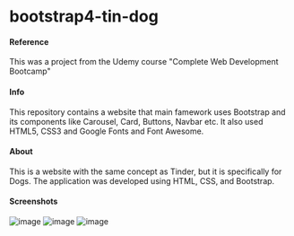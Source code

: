# bootstrap4-tin-dog
#### Reference
  This was a project from the Udemy course "Complete Web Development Bootcamp"

#### Info   
  This repository contains a website that main famework uses Bootstrap and its components like Carousel, Card, Buttons, Navbar etc. It also used HTML5, CSS3 and Google Fonts and Font Awesome.
    
#### About
  This is a website with the same concept as Tinder, but it is specifically for Dogs. The application was developed using HTML, CSS, and Bootstrap.



#### Screenshots
![image](https://user-images.githubusercontent.com/43006731/147126982-3c7a1d44-2553-4325-9f1c-185f93ec6669.png)
![image](https://user-images.githubusercontent.com/43006731/147127529-b99500c5-663c-4df0-a805-3fcb5a009e4a.png)
![image](https://user-images.githubusercontent.com/43006731/147127399-31a77dab-0074-4618-a30e-76f94305d81f.png)
